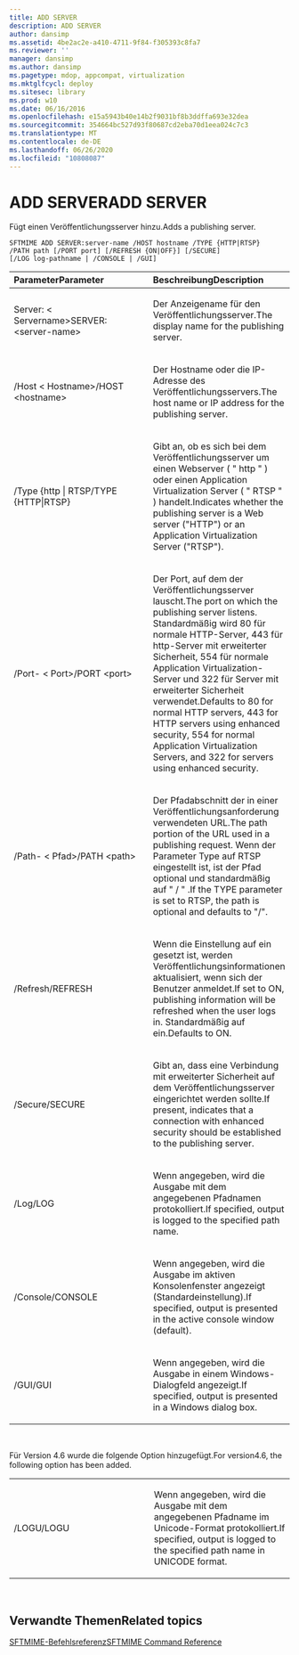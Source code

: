 ```yaml
---
title: ADD SERVER
description: ADD SERVER
author: dansimp
ms.assetid: 4be2ac2e-a410-4711-9f84-f305393c8fa7
ms.reviewer: ''
manager: dansimp
ms.author: dansimp
ms.pagetype: mdop, appcompat, virtualization
ms.mktglfcycl: deploy
ms.sitesec: library
ms.prod: w10
ms.date: 06/16/2016
ms.openlocfilehash: e15a5943b40e14b2f9031bf8b3ddffa693e32dea
ms.sourcegitcommit: 354664bc527d93f80687cd2eba70d1eea024c7c3
ms.translationtype: MT
ms.contentlocale: de-DE
ms.lasthandoff: 06/26/2020
ms.locfileid: "10808087"
---
```

# <span data-ttu-id="bb4c2-103">ADD SERVER</span><span class="sxs-lookup"><span data-stu-id="bb4c2-103">ADD SERVER</span></span>


<span data-ttu-id="bb4c2-104">Fügt einen Veröffentlichungsserver hinzu.</span><span class="sxs-lookup"><span data-stu-id="bb4c2-104">Adds a publishing server.</span></span>

`SFTMIME ADD SERVER:server-name /HOST hostname /TYPE {HTTP|RTSP}                 /PATH path [/PORT port] [/REFRESH {ON|OFF}] [/SECURE]                 [/LOG log-pathname | /CONSOLE | /GUI]`

<table>
<colgroup>
<col width="50%" />
<col width="50%" />
</colgroup>
<thead>
<tr class="header">
<th align="left"><span data-ttu-id="bb4c2-105">Parameter</span><span class="sxs-lookup"><span data-stu-id="bb4c2-105">Parameter</span></span></th>
<th align="left"><span data-ttu-id="bb4c2-106">Beschreibung</span><span class="sxs-lookup"><span data-stu-id="bb4c2-106">Description</span></span></th>
</tr>
</thead>
<tbody>
<tr class="odd">
<td align="left"><p><span data-ttu-id="bb4c2-107">Server: &lt; Servername&gt;</span><span class="sxs-lookup"><span data-stu-id="bb4c2-107">SERVER:&lt;server-name&gt;</span></span></p></td>
<td align="left"><p><span data-ttu-id="bb4c2-108">Der Anzeigename für den Veröffentlichungsserver.</span><span class="sxs-lookup"><span data-stu-id="bb4c2-108">The display name for the publishing server.</span></span></p></td>
</tr>
<tr class="even">
<td align="left"><p><span data-ttu-id="bb4c2-109">/Host &lt; Hostname&gt;</span><span class="sxs-lookup"><span data-stu-id="bb4c2-109">/HOST &lt;hostname&gt;</span></span></p></td>
<td align="left"><p><span data-ttu-id="bb4c2-110">Der Hostname oder die IP-Adresse des Veröffentlichungsservers.</span><span class="sxs-lookup"><span data-stu-id="bb4c2-110">The host name or IP address for the publishing server.</span></span></p></td>
</tr>
<tr class="odd">
<td align="left"><p><span data-ttu-id="bb4c2-111">/Type {http | RTSP</span><span class="sxs-lookup"><span data-stu-id="bb4c2-111">/TYPE {HTTP|RTSP}</span></span></p></td>
<td align="left"><p><span data-ttu-id="bb4c2-112">Gibt an, ob es sich bei dem Veröffentlichungsserver um einen Webserver ( &quot; http &quot; ) oder einen Application Virtualization Server ( &quot; RTSP &quot; ) handelt.</span><span class="sxs-lookup"><span data-stu-id="bb4c2-112">Indicates whether the publishing server is a Web server (&quot;HTTP&quot;) or an Application Virtualization Server (&quot;RTSP&quot;).</span></span></p></td>
</tr>
<tr class="even">
<td align="left"><p><span data-ttu-id="bb4c2-113">/Port- &lt; Port&gt;</span><span class="sxs-lookup"><span data-stu-id="bb4c2-113">/PORT &lt;port&gt;</span></span></p></td>
<td align="left"><p><span data-ttu-id="bb4c2-114">Der Port, auf dem der Veröffentlichungsserver lauscht.</span><span class="sxs-lookup"><span data-stu-id="bb4c2-114">The port on which the publishing server listens.</span></span> <span data-ttu-id="bb4c2-115">Standardmäßig wird 80 für normale HTTP-Server, 443 für http-Server mit erweiterter Sicherheit, 554 für normale Application Virtualization-Server und 322 für Server mit erweiterter Sicherheit verwendet.</span><span class="sxs-lookup"><span data-stu-id="bb4c2-115">Defaults to 80 for normal HTTP servers, 443 for HTTP servers using enhanced security, 554 for normal Application Virtualization Servers, and 322 for servers using enhanced security.</span></span></p></td>
</tr>
<tr class="odd">
<td align="left"><p><span data-ttu-id="bb4c2-116">/Path- &lt; Pfad&gt;</span><span class="sxs-lookup"><span data-stu-id="bb4c2-116">/PATH &lt;path&gt;</span></span></p></td>
<td align="left"><p><span data-ttu-id="bb4c2-117">Der Pfadabschnitt der in einer Veröffentlichungsanforderung verwendeten URL.</span><span class="sxs-lookup"><span data-stu-id="bb4c2-117">The path portion of the URL used in a publishing request.</span></span> <span data-ttu-id="bb4c2-118">Wenn der Parameter Type auf RTSP eingestellt ist, ist der Pfad optional und standardmäßig auf &quot; / &quot; .</span><span class="sxs-lookup"><span data-stu-id="bb4c2-118">If the TYPE parameter is set to RTSP, the path is optional and defaults to &quot;/&quot;.</span></span></p></td>
</tr>
<tr class="even">
<td align="left"><p><span data-ttu-id="bb4c2-119">/Refresh</span><span class="sxs-lookup"><span data-stu-id="bb4c2-119">/REFRESH</span></span></p></td>
<td align="left"><p><span data-ttu-id="bb4c2-120">Wenn die Einstellung auf ein gesetzt ist, werden Veröffentlichungsinformationen aktualisiert, wenn sich der Benutzer anmeldet.</span><span class="sxs-lookup"><span data-stu-id="bb4c2-120">If set to ON, publishing information will be refreshed when the user logs in.</span></span> <span data-ttu-id="bb4c2-121">Standardmäßig auf ein.</span><span class="sxs-lookup"><span data-stu-id="bb4c2-121">Defaults to ON.</span></span></p></td>
</tr>
<tr class="odd">
<td align="left"><p><span data-ttu-id="bb4c2-122">/Secure</span><span class="sxs-lookup"><span data-stu-id="bb4c2-122">/SECURE</span></span></p></td>
<td align="left"><p><span data-ttu-id="bb4c2-123">Gibt an, dass eine Verbindung mit erweiterter Sicherheit auf dem Veröffentlichungsserver eingerichtet werden sollte.</span><span class="sxs-lookup"><span data-stu-id="bb4c2-123">If present, indicates that a connection with enhanced security should be established to the publishing server.</span></span></p></td>
</tr>
<tr class="even">
<td align="left"><p><span data-ttu-id="bb4c2-124">/Log</span><span class="sxs-lookup"><span data-stu-id="bb4c2-124">/LOG</span></span></p></td>
<td align="left"><p><span data-ttu-id="bb4c2-125">Wenn angegeben, wird die Ausgabe mit dem angegebenen Pfadnamen protokolliert.</span><span class="sxs-lookup"><span data-stu-id="bb4c2-125">If specified, output is logged to the specified path name.</span></span></p></td>
</tr>
<tr class="odd">
<td align="left"><p><span data-ttu-id="bb4c2-126">/Console</span><span class="sxs-lookup"><span data-stu-id="bb4c2-126">/CONSOLE</span></span></p></td>
<td align="left"><p><span data-ttu-id="bb4c2-127">Wenn angegeben, wird die Ausgabe im aktiven Konsolenfenster angezeigt (Standardeinstellung).</span><span class="sxs-lookup"><span data-stu-id="bb4c2-127">If specified, output is presented in the active console window (default).</span></span></p></td>
</tr>
<tr class="even">
<td align="left"><p><span data-ttu-id="bb4c2-128">/GUI</span><span class="sxs-lookup"><span data-stu-id="bb4c2-128">/GUI</span></span></p></td>
<td align="left"><p><span data-ttu-id="bb4c2-129">Wenn angegeben, wird die Ausgabe in einem Windows-Dialogfeld angezeigt.</span><span class="sxs-lookup"><span data-stu-id="bb4c2-129">If specified, output is presented in a Windows dialog box.</span></span></p></td>
</tr>
</tbody>
</table>

 

<span data-ttu-id="bb4c2-130">Für Version 4.6 wurde die folgende Option hinzugefügt.</span><span class="sxs-lookup"><span data-stu-id="bb4c2-130">For version4.6, the following option has been added.</span></span>

<table>
<colgroup>
<col width="50%" />
<col width="50%" />
</colgroup>
<tbody>
<tr class="odd">
<td align="left"><p><span data-ttu-id="bb4c2-131">/LOGU</span><span class="sxs-lookup"><span data-stu-id="bb4c2-131">/LOGU</span></span></p></td>
<td align="left"><p><span data-ttu-id="bb4c2-132">Wenn angegeben, wird die Ausgabe mit dem angegebenen Pfadname im Unicode-Format protokolliert.</span><span class="sxs-lookup"><span data-stu-id="bb4c2-132">If specified, output is logged to the specified path name in UNICODE format.</span></span></p></td>
</tr>
</tbody>
</table>

 

## <span data-ttu-id="bb4c2-133">Verwandte Themen</span><span class="sxs-lookup"><span data-stu-id="bb4c2-133">Related topics</span></span>


[<span data-ttu-id="bb4c2-134">SFTMIME-Befehlsreferenz</span><span class="sxs-lookup"><span data-stu-id="bb4c2-134">SFTMIME Command Reference</span></span>](sftmime--command-reference.md)

 

 





